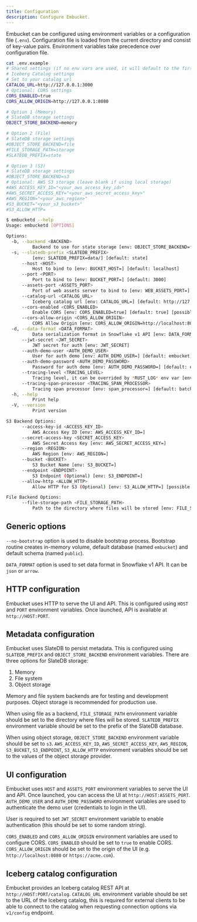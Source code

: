 ```yaml
---
title: Configuration
description: Configure Embucket.
---
```


Embucket can be configured using environment variables or a configuration file (`.env`). Configuration file is loaded from the current directory and consist of key-value pairs. Environment variables take precedence over configuration file.

```bash
cat .env.example
# Shared settings (if no env vars are used, it will default to the first option (memory) with the shared settings)
# Iceberg Catalog settings
# Set to your catalog url
CATALOG_URL=http://127.0.0.1:3000
# Optional: CORS settings
CORS_ENABLED=true
CORS_ALLOW_ORIGIN=http://127.0.0.1:8080

# Option 1 (Memory)
# SlateDB storage settings
OBJECT_STORE_BACKEND=memory

# Option 2 (File)
# SlateDB storage settings
#OBJECT_STORE_BACKEND=file
#FILE_STORAGE_PATH=storage
#SLATEDB_PREFIX=state

# Option 3 (S3)
# SlateDB storage settings
#OBJECT_STORE_BACKEND=s3
# Optional: AWS S3 storage (leave blank if using local storage)
#AWS_ACCESS_KEY_ID="<your_aws_access_key_id>"
#AWS_SECRET_ACCESS_KEY="<your_aws_secret_access_key>"
#AWS_REGION="<your_aws_region>"
#S3_BUCKET="<your_s3_bucket>"
#S3_ALLOW_HTTP=
```

```bash
$ embucketd --help
Usage: embucketd [OPTIONS]

Options:
  -b, --backend <BACKEND>
          Backend to use for state storage [env: OBJECT_STORE_BACKEND=file] [default: memory] [possible values: s3, file, memory]
  -s, --slatedb-prefix <SLATEDB_PREFIX>
          [env: SLATEDB_PREFIX=data/] [default: state]
      --host <HOST>
          Host to bind to [env: BUCKET_HOST=] [default: localhost]
      --port <PORT>
          Port to bind to [env: BUCKET_PORT=] [default: 3000]
      --assets-port <ASSETS_PORT>
          Port of web assets server to bind to [env: WEB_ASSETS_PORT=] [default: 8080]
      --catalog-url <CATALOG_URL>
          Iceberg catalog url [env: CATALOG_URL=] [default: http://127.0.0.1:3000]
      --cors-enabled <CORS_ENABLED>
          Enable CORS [env: CORS_ENABLED=true] [default: true] [possible values: true, false]
      --cors-allow-origin <CORS_ALLOW_ORIGIN>
          CORS Allow Origin [env: CORS_ALLOW_ORIGIN=http://localhost:8080] [default: http://localhost:8080]
  -d, --data-format <DATA_FORMAT>
          Data serialization format in Snowflake v1 API [env: DATA_FORMAT=json] [default: json]
      --jwt-secret <JWT_SECRET>
          JWT secret for auth [env: JWT_SECRET]
      --auth-demo-user <AUTH_DEMO_USER>
          User for auth demo [env: AUTH_DEMO_USER=] [default: embucket]
      --auth-demo-password <AUTH_DEMO_PASSWORD>
          Password for auth demo [env: AUTH_DEMO_PASSWORD=] [default: embucket]
      --tracing-level <TRACING_LEVEL>
          Tracing level, it can be overrided by *RUST_LOG* env var [env: TRACING_LEVEL=] [default: info] [possible values: off, info, debug, trace]
      --tracing-span-processor <TRACING_SPAN_PROCESSOR>
          Tracing span processor [env: span_processor=] [default: batch-span-processor] [possible values: batch-span-processor, batch-span-processor-experimental-async-runtime]
  -h, --help
          Print help
  -V, --version
          Print version

S3 Backend Options:
      --access-key-id <ACCESS_KEY_ID>
          AWS Access Key ID [env: AWS_ACCESS_KEY_ID=]
      --secret-access-key <SECRET_ACCESS_KEY>
          AWS Secret Access Key [env: AWS_SECRET_ACCESS_KEY=]
      --region <REGION>
          AWS Region [env: AWS_REGION=]
      --bucket <BUCKET>
          S3 Bucket Name [env: S3_BUCKET=]
      --endpoint <ENDPOINT>
          S3 Endpoint (Optional) [env: S3_ENDPOINT=]
      --allow-http <ALLOW_HTTP>
          Allow HTTP for S3 (Optional) [env: S3_ALLOW_HTTP=] [possible values: true, false]

File Backend Options:
      --file-storage-path <FILE_STORAGE_PATH>
          Path to the directory where files will be stored [env: FILE_STORAGE_PATH=data/]
```

## Generic options

`--no-bootstrap` option is used to disable bootstrap process. Bootstrap routine creates in-memory volume, default database (named `embucket`) and default schema (named `public`).

`DATA_FORMAT` option is used to set data format in Snowflake v1 API. It can be `json` or `arrow`.

## HTTP configuration

Embucket uses HTTP to serve the UI and API. This is configured using `HOST` and `PORT` environment variables. Once launched, API is available at `http://HOST:PORT`.

## Metadata configuration

Embucket uses SlateDB to persist metadata. This is configured using `SLATEDB_PREFIX` and `OBJECT_STORE_BACKEND` environment variables.
There are three options for SlateDB storage:

1. Memory
2. File system
3. Object storage

Memory and file system backends are for testing and development purposes. Object storage is recommended for production use.

When using file as a backend, `FILE_STORAGE_PATH` environment variable should be set to the directory where files will be stored. `SLATEDB_PREFIX` environment variable should be set to the prefix of the SlateDB database.

When using object storage, `OBJECT_STORE_BACKEND` environment variable should be set to `s3`. `AWS_ACCESS_KEY_ID`, `AWS_SECRET_ACCESS_KEY`, `AWS_REGION`, `S3_BUCKET`, `S3_ENDPOINT`, `S3_ALLOW_HTTP` environment variables should be set to the values of the object storage provider.

## UI configuration

Embucket uses `HOST` and `ASSETS_PORT` environment variables to serve the UI and API. Once launched, you can access the UI at `http://HOST:ASSETS_PORT`. 
`AUTH_DEMO_USER` and `AUTH_DEMO_PASSWORD` environment variables are used to authenticate the demo user (credentials to login in the UI).

User is required to set `JWT_SECRET` environment variable to enable authentication (this should be set to some random string).

`CORS_ENABLED` and `CORS_ALLOW_ORIGIN` environment variables are used to configure CORS. `CORS_ENABLED` should be set to `true` to enable CORS. `CORS_ALLOW_ORIGIN` should be set to the origin of the UI (e.g. `http://localhost:8080` or `https://acme.com`).


## Iceberg catalog configuration

Embucket provides an Iceberg catalog REST API at `http://HOST:PORT/catalog`. `CATALOG_URL` environment variable should be set to the URL of the Iceberg catalog, this is required for external clients to be able to connect to the catalog when requesting connection options via `v1/config` endpoint.